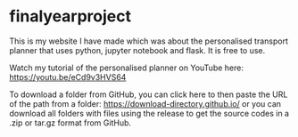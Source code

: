 # finalyearproject
This is my website I have made which was about the personalised transport planner that uses python, jupyter notebook and flask. It is free to use.

Watch my tutorial of the personalised planner on YouTube here: https://youtu.be/eCd9v3HVS64

To download a folder from GitHub, you can click here to then paste the URL of the path from a folder: https://download-directory.github.io/ or you can download all folders with files using the release to get the source codes in a .zip or tar.gz format from GitHub.
